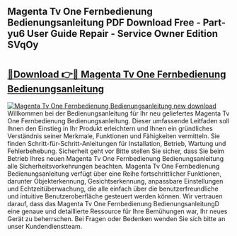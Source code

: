## Magenta Tv One Fernbedienung Bedienungsanleitung PDF Download Free - Part-yu6 User Guide Repair - Service Owner Edition SVqOy

# <h2><a href="http://df230no.blite.top/?on=Magenta+Tv+One+Fernbedienung+Bedienungsanleitung">🔗Download 👉🔴 Magenta Tv One Fernbedienung Bedienungsanleitung</a></h2>

[![Magenta Tv One Fernbedienung Bedienungsanleitung new download](https://i.imgur.com/lujVjoI.png)](http://df230no.blite.top/?on=Magenta+Tv+One+Fernbedienung+Bedienungsanleitung)
Willkommen bei der Bedienungsanleitung für Ihr neu geliefertes Magenta Tv One Fernbedienung Bedienungsanleitung. Dieser umfassende Leitfaden soll Ihnen den Einstieg in Ihr Produkt erleichtern und Ihnen ein gründliches Verständnis seiner Merkmale, Funktionen und Fähigkeiten vermitteln. Sie finden Schritt-für-Schritt-Anleitungen für Installation, Betrieb, Wartung und Fehlerbehebung. Sicherheit geht vor Bitte stellen Sie sicher, dass Sie beim Betrieb Ihres neuen Magenta Tv One Fernbedienung Bedienungsanleitung alle Sicherheitsvorkehrungen beachten. Magenta Tv One Fernbedienung Bedienungsanleitung verfügt über eine Reihe fortschrittlicher Funktionen, darunter Objekterkennung, Gesichtserkennung, anpassbare Einstellungen und Echtzeitüberwachung, die alle einfach über die benutzerfreundliche und intuitive Benutzeroberfläche gesteuert werden können. Wir vertrauen darauf, dass das Magenta Tv One Fernbedienung BedienungsanleitungD eine genaue und detaillierte Ressource für Ihre Bemühungen war, Ihr neues Gerät zu beherrschen. Bei Fragen oder Bedenken wenden Sie sich bitte an unser Kundendienstteam.
